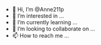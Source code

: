 - 👋 Hi, I’m @Anne211p
- 👀 I’m interested in ...
- 🌱 I’m currently learning ...
- 💞️ I’m looking to collaborate on ...
- 📫 How to reach me ...

<!---
Anne211p/Anne211p is a ✨ special ✨ repository because its `README.md` (this file) appears on your GitHub profile.
You can click the Preview link to take a look at your changes.
--->
